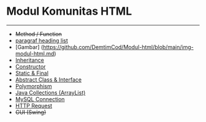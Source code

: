# Modul Komunitas HTML


---

* ~~Method / Function~~
* [paragraf heading list](https://github.com/DemtimCod/Modul-html/blob/main/dicoding-modul-html.md)
* [Gambar]
(https://github.com/DemtimCod/Modul-html/blob/main/img-modul-html.md)
* [Inheritance](https://github.com/NazirArifin/modulpbo/blob/master/inheritance.md)
* [Constructor](https://github.com/NazirArifin/modulpbo/blob/master/constructor.md)
* [Static & Final](https://github.com/NazirArifin/modulpbo/blob/master/static_final.md)
* [Abstract Class & Interface](https://github.com/NazirArifin/modulpbo/blob/master/abstract_interface.md)
* [Polymorphism](https://github.com/NazirArifin/modulpbo/blob/master/polymorphism.md)
* [Java Collections (ArrayList)](https://github.com/NazirArifin/modulpbo/blob/master/array_list.md)
* [MySQL Connection](https://github.com/NazirArifin/modulpbo/blob/master/mysql_connection.md)
* [HTTP Request](https://github.com/NazirArifin/modulpbo/blob/master/http_request.md)
* ~~GUI (Swing)~~
